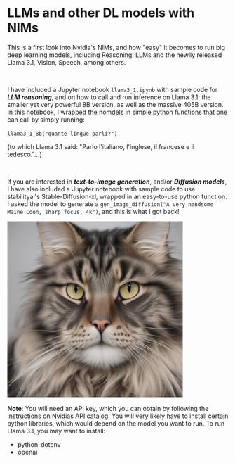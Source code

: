 # LLMs and other DL models with NIMs

This is a first look into Nvidia's NIMs, and how "easy" it becomes to run big deep learning models, including Reasoning: LLMs and the newlly released Llama 3.1, Vision, Speech, among others. 

<br>

I have included a Jupyter notebook `llama3_1.ipynb` with sample code for _**LLM reasoning**_, and on how to call and run inference on Llama 3.1: the smaller yet very powerful 8B version, as well as the massive 405B version. In this notebook, I wrapped the nomdels in simple python functions that one can call by simply running:

`llama3_1_8b("quante lingue parli?")`

(to which Llama 3.1 said: "Parlo l'italiano, l'inglese, il francese e il tedesco."...)

<br>

If you are interested in _**text-to-image generation**_, and/or _**Diffusion models**_, I have also included a Jupyter notebook with sample code to use stabilityai's Stable-Diffusion-xl, wrapped in an easy-to-use python function. I asked the model to generate a `gen_image_diffusion("A very handsome Maine Coon, sharp focus, 4k")`, and this is what I got back!


<img src="generated_image.png" alt="maine_coon" width="400"/>


<br>

**Note**: You will need an API key, which you can obtain by following the instructions on Nvidias [API catalog](https://build.nvidia.com/explore/discover). You will very likely have to install certain python libraries, which would depend on the model you want to run. To run Llama 3.1, you may want to install:
- python-dotenv
- openai

